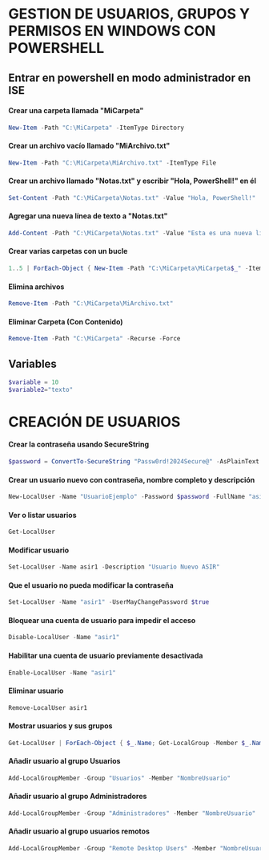 # GESTION DE USUARIOS, GRUPOS Y PERMISOS EN WINDOWS CON POWERSHELL

## Entrar en powershell en modo administrador en ISE

#### Crear una carpeta llamada "MiCarpeta"
```powershell
New-Item -Path "C:\MiCarpeta" -ItemType Directory
```

#### Crear un archivo vacío llamado "MiArchivo.txt"
```powershell
New-Item -Path "C:\MiCarpeta\MiArchivo.txt" -ItemType File
```
#### Crear un archivo llamado "Notas.txt" y escribir "Hola, PowerShell!" en él
```powershell
Set-Content -Path "C:\MiCarpeta\Notas.txt" -Value "Hola, PowerShell!"
```

#### Agregar una nueva línea de texto a "Notas.txt"
```powershell
Add-Content -Path "C:\MiCarpeta\Notas.txt" -Value "Esta es una nueva línea de texto."
```

#### Crear varias carpetas con un bucle
```powershell
1..5 | ForEach-Object { New-Item -Path "C:\MiCarpeta\MiCarpeta$_" -ItemType Directory }
```

#### Elimina archivos
```powershell
Remove-Item -Path "C:\MiCarpeta\MiArchivo.txt"
```
#### Eliminar Carpeta (Con Contenido)
```powershell
Remove-Item -Path "C:\MiCarpeta" -Recurse -Force
```

## Variables
```powershell
$variable = 10
$variable2="texto"
```

# CREACIÓN DE USUARIOS

#### Crear la contraseña usando SecureString
```powershell
$password = ConvertTo-SecureString "Passw0rd!2024Secure@" -AsPlainText -Force
```
#### Crear un usuario nuevo con contraseña, nombre completo y descripción
```powershell
New-LocalUser -Name "UsuarioEjemplo" -Password $password -FullName "asir1" -Description "Usuario de prueba con configuración avanzada"
```

#### Ver o listar usuarios
```powershell
Get-LocalUser
```
#### Modificar usuario
```powershell
Set-LocalUser -Name asir1 -Description "Usuario Nuevo ASIR"
```
#### Que el usuario no pueda modificar la contraseña
```powershell
Set-LocalUser -Name "asir1" -UserMayChangePassword $true
```
#### Bloquear una cuenta de usuario para impedir el acceso
```powershell
Disable-LocalUser -Name "asir1"
```
#### Habilitar una cuenta de usuario previamente desactivada
```powershell
Enable-LocalUser -Name "asir1"
```
#### Eliminar usuario
```powershell
Remove-LocalUser asir1
```
#### Mostrar usuarios y sus grupos
```powershell
Get-LocalUser | ForEach-Object { $_.Name; Get-LocalGroup -Member $_.Name }
```
#### Añadir usuario al grupo Usuarios
```powershell
Add-LocalGroupMember -Group "Usuarios" -Member "NombreUsuario"
```
#### Añadir usuario al grupo Administradores
```powershell
Add-LocalGroupMember -Group "Administradores" -Member "NombreUsuario"
```
#### Añadir usuario al grupo usuarios remotos
```powershell
Add-LocalGroupMember -Group "Remote Desktop Users" -Member "NombreUsuario"
```
